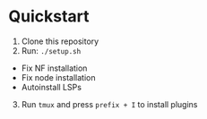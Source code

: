 # Quickstart
1. Clone this repository
2. Run: `./setup.sh`
  * Fix NF installation
  * Fix node installation
  * Autoinstall LSPs
3. Run `tmux` and press `prefix + I` to install plugins

